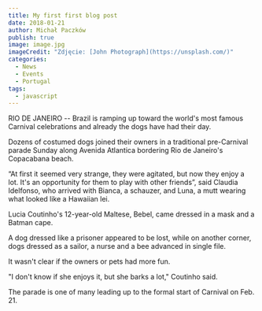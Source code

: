 ```yaml
---
title: My first first blog post
date: 2018-01-21
author: Michał Paczków
publish: true
image: image.jpg
imageCredit: "Zdjęcie: [John Photograph](https://unsplash.com/)"
categories:
  - News
  - Events
  - Portugal
tags:
  - javascript
---
```


RIO DE JANEIRO -- Brazil is ramping up toward the world's most famous Carnival celebrations and already the dogs have had their day.

Dozens of costumed dogs joined their owners in a traditional pre-Carnival parade Sunday along Avenida Atlantica bordering Rio de Janeiro's Copacabana beach.

“At first it seemed very strange, they were agitated, but now they enjoy a lot. It's an opportunity for them to play with other friends”, said Claudia Idelfonso, who arrived with Bianca, a schauzer, and Luna, a mutt wearing what looked like a Hawaiian lei.

Lucia Coutinho's 12-year-old Maltese, Bebel, came dressed in a mask and a Batman cape.

A dog dressed like a prisoner appeared to be lost, while on another corner, dogs dressed as a sailor, a nurse and a bee advanced in single file.

It wasn't clear if the owners or pets had more fun.

"I don't know if she enjoys it, but she barks a lot," Coutinho said.

The parade is one of many leading up to the formal start of Carnival on Feb. 21.
